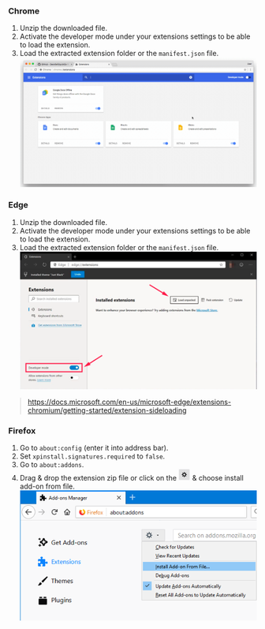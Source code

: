 ### Chrome
1. Unzip the downloaded file.
2. Activate the developer mode under your extensions settings to be able to load the extension.
3. Load the extracted extension folder or the `manifest.json` file.
![load-in-chrome](images/load-in-chrome.gif)

### Edge
1. Unzip the downloaded file.
2. Activate the developer mode under your extensions settings to be able to load the extension.
3. Load the extracted extension folder or the `manifest.json` file.
![load-in-edge](images/load-in-edge.png)

> https://docs.microsoft.com/en-us/microsoft-edge/extensions-chromium/getting-started/extension-sideloading

### Firefox
1. Go to `about:config` (enter it into address bar).
2. Set `xpinstall.signatures.required` to `false`.
3. Go to `about:addons`.
4. Drag & drop the extension zip file or click on the ![cog](images/cog.png) & choose install add-on from file.
![install-in-firefox](images/install-in-firefox.png)
